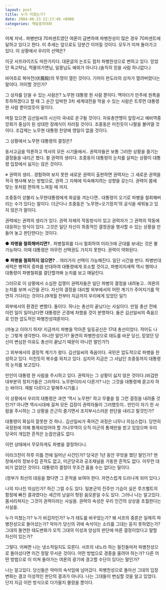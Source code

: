 ```yaml
---
layout: post
title: 누가 미쳤는가?
date: 2004-06-23 22:17:49 +0900
categories: 깨달음의대화
---
```

어제 저녁.. 파병반대 70퍼센트였던 여론이 급변하여 파병찬성이 많은 경우 70퍼센트에 달하고 있다고 한다. 이 추세는 앞으로도 당분간 이어질 것이다. 모두가 미쳐 돌아가고 있다. 이 상황에서 우리의 선택은?    
  
이곳 서프라이즈도 마찬가지다. 대문글의 논조도 점차 파병찬성으로 변하고 있다. 믿었던 독고탁님, 먹물의가면님, 일몽님도 예외가 아니다.(솔직히 믿을 사람 하나없다.)    
  
바야흐로 복마전(伏魔殿)의 뚜껑이 열린 것이다. 기어이 판도라의 상자가 열려버렸다는 말이다. 어이할 것인가?    
  
그 상자를 닫을 수 있는 사람은? 노무현 대통령 한 사람 뿐이다. 맥아더가 만주에 원폭을 투하하겠다고 할 때 그 순간 임박한 3차 세계대전을 막을 수 있는 사람은 트루먼 대통령 한 사람 뿐이었듯이 말이다.    
  
며칠 있으면 김선일씨의 시신이 국내로 운구될 것이다. 자유총연맹이 앞장서고 예비역중앙회가 중심이 된 성대한 장례식이 치러질 것이다. 조중동은 미친듯이 나팔을 불어댈 것이다. 조갑제는 노무현 대통령 찬양에 영일이 없을 것이다.    
  
그 상황에서 노무현 대통령의 결정은?    
  
동서고금을 막론하고 역사의 모든 시기들에서.. 권력자들은 보통 그러한 상황을 즐기는 결정들을 내리곤 했다. 왈 권력의 생리다. 조중동이 대통령의 눈치를 살피는 상황이 대통령 입장에서 싫지는 않은 것이다.    
  
※ 권력의 생리.. 경험하여 보지 못한 새로운 권력이 출현하면 권력자는 그 새로운 권력을 적극 행사해 보는 방법으로, 권력 그 자체에 익숙해지려는 성향을 갖는다. 권력이 몸에 맞는 옷처럼 편하게 느껴질 때 까지.    
  
조중동이 섣불리 노무현대통령에게 화살을 겨눈다면.. 대통령이 오기로 파병을 철회해버리는 수가 있다는 말이다. 더군다나 조중동은 ‘노무현=오기정치’의 공식을 세워놓고 있지 않은가 말이다.    
  
권력에는 권력의 생리가 있다. 권력 자체의 작동방식이 있고 권력자가 그 권력의 작동에 대응하는 방식이 있다. 그것은 일단 자신이 최종적인 결정권을 행사할 수 있는 상황을 만들어 놓고 판단한다는 것이다.    
  
● **파병을 철회해버리면?**.. 파병철회를 다시 철회하여 이라크에 군대를 보내는 것은 불가능하다. 이때 대통령은 아무런 선택권도 가지지 못한다. 권력이 약화된다.    
  
● **파병을 철회하지 않으면?** .. 여러가지 선택이 가능해진다. 일단 시간을 번다. 파병반대세력은 병력의 증파를 반대하여 대통령에게 호소할 것이고, 파병지지세력 역시 행여나 대통령이 파병철회를 결단할까봐 눈치를 보고 매달린다.    
  
그러므로 이 상황에서 소심한 겁쟁이 권력자들은 일단 파병의 결정을 내려놓고.. 여론의 눈치를 보며 시간을 끈다. 자신의 결정을 대리할 외부에서의 어떤 계기가 주어지기를 막연히 기다리는 것이다.(9개월 전부터 지금까지 우리에게 있었던 일?)    
  
외부에서의 환경은 변했다. 둘이다. 하나는 총선이 끝났다는 사실이다. 만일 총선 전에 이런 일이 일어났다면 대통령은 곤경에 처했을 것이 분명하다. 둘은 김선일씨의 죽음으로 인한 압도적인 파병찬성여론이다.    
  
(까놓고 이야기 하자! 지금까지 파병을 막아준 일등공신은 17대 총선이었다. 적어도 나는 그렇게 생각한다. 아니란 말인가? 돌연히 파병찬성으로 태도를 바꾼 당신, 믿었던 당신이 변심한 이유도 총선이 끝났기 때문이 아니란 말인가?)    
  
그 외부에서의 결정적 계기가 왔다. 김선일씨의 죽음이다. 국민은 압도적으로 파병을 찬성하고 있다. 미친듯이 복수를 외치고 있다. 심지어 지금은 그 사납던 조중동까지 대통령의 눈치를 보고있다.    
  
만인이 대통령 한 사람을 주시하고 있다. 권력자는 그 상황이 싫지 않은 것이다.(비겁한 대부분의 정치가들은 그러하다. 노무현이라서 다른가? 나는 그것을 대통령께 묻고자 하는 바이다. 제발 다르다고 말해주시기를.)    
  
이 상황에서 우리의 대통령은 과연 ‘역시 노무현!’ 하고 무릎을 칠 그런 결정을 내려줄 것인가? 아니면 역사시대에 걸쳐 모든 겁장이 권력자들이 그러했듯이.. 만인이 자기 한 사람을 주시하는 그 상황을 은근히 즐기면서 조지부시스러운 판단을 내리고 말것인가?    
  
대통령이 확실히 잘못한 것 하나.. 김선일씨가 죽어간 과정은 너무나 의심스럽다. 당연히 국정원에 의해 통제되었어야 할 가나무역이 오직 미군의 통제만을 받고 있었으며 우리 당국이 개입한 흔적은 눈꼽만큼도 없다. 
  
  
이런 상태에서 무모하게도 파병을 결정하다니.    
  
이라크전이 하루 이틀 전에 일어난 사건인가? 당국은 1년 동안 무엇을 했단 말인가? 현장에서의 정보수집 흔적도 없고, 미군당국과 공조채널을 가동한 흔적도 없다. 아무런 대비가 없었던 것이다. 대통령의 결정이 무조건 옳을 수는 없다는 말이다.    
  
(정부가 최선의 대응을 했다면 그 흔적을 보여야 한다. 자연스럽게 드러나게 되어 있다.)    
  
나의 지나친 의심인가? 하긴 그럴 수도 있다. 일본군의 진주만 기습이 실은 루즈벨트의 함정에 빠진 결과였다는 세간의 낭설이 헛된 음모론일 수도 있다. 그러나 나는 알고있다. 몸서리쳐지는 그것이 권력이라는 사실을. 권력의 속성은 우리 인간의 상상을 초월한다는 사실을.    
  
누가 미쳤는가? 누가 비겁자인가? 누가 태도를 바꾸었는가? 왜 서프의 중론은 일제히 파병찬성으로 돌아섰는가? 악마가 당신의 귀에 속삭이는 소리를 그대는 듣지 못하였는가? 그대의 돌연한 태도변화가 오직 그대의 이성과 양심의 판단에 따른 결정이었다고 말할 자신이 있는가?    
  
그렇다. 어쩌면 나는 냉소적일지도 모른다. 서프의 내노라 하는 필진들마저 파병찬성으로 돌아섰다면 이건 정말 무서운 것이다. 어떤 방법으로 경종을 울려야 하는가? 다른 어떤 방법으로 이 미쳐 돌아가는 여론의 광기에 경고할 수단이 있다는 말인가?    
  
나는 알고있다. 당신들은 악마의 속삭임에 넘어갔다. 파병찬성으로 돌아선 그대의 입장변화는 결코 이성적인 판단의 결과가 아니다. 나는 그대들이 변심할 것을 알고 있었다. 단지 지금 이런 방식으로 다가올지 몰랐을 뿐이다.